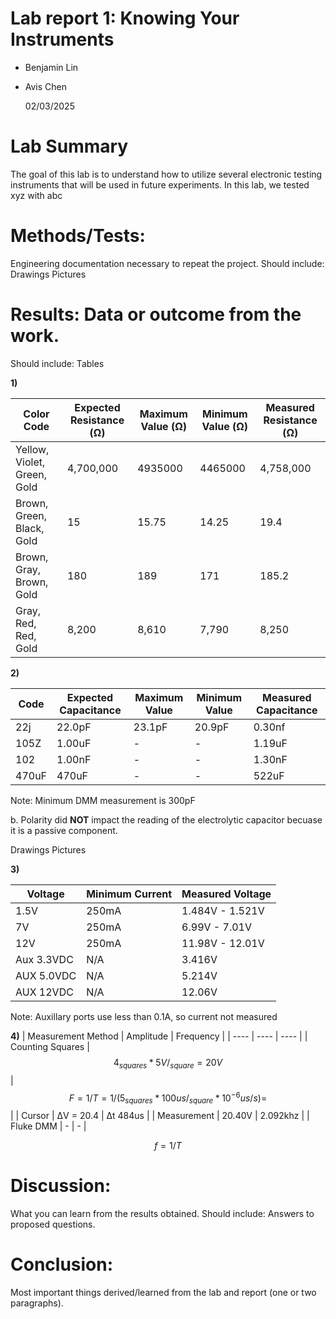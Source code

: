 # Lab report 1: Knowing Your Instruments

* Benjamin Lin
* Avis Chen

  02/03/2025

# Lab Summary
The goal of this lab is to understand how to utilize several electronic testing instruments that will be used in future experiments. In this lab, we tested xyz with abc
# Methods/Tests: 
Engineering documentation necessary to repeat the project. Should include:
Drawings
Pictures
# Results: Data or outcome from the work. 
Should include:
Tables

**1)**

| Color Code  | Expected Resistance (&Omega;) |  Maximum Value (&Omega;) |  Minimum Value (&Omega;) |   Measured Resistance (&Omega;) | 
| ------------- | ------------- | ------------- | ------------- | ------------- |
| Yellow, Violet, Green, Gold  | 4,700,000  | 4935000  | 4465000 |4,758,000  |
| Brown, Green, Black, Gold | 15  | 15.75  | 14.25  | 19.4  |
| Brown, Gray, Brown, Gold  | 180  | 189  | 171  | 185.2  |
| Gray, Red, Red, Gold  | 8,200  | 8,610  | 7,790  | 8,250  |

**2)**

| Code  | Expected Capacitance |  Maximum Value |  Minimum Value |   Measured Capacitance | 
| ------------- | ------------- | ------------- | ------------- | ------------- |
| 22j | 22.0pF | 23.1pF | 20.9pF | 0.30nf |
| 105Z | 1.00uF | - | - | 1.19uF |
| 102 | 1.00nF | - | - | 1.30nF |
| 470uF | 470uF | - | - | 522uF |

Note: Minimum DMM measurement is 300pF

b. Polarity did **NOT** impact the reading of the electrolytic capacitor becuase it is a passive component.

Drawings
Pictures

**3)**

| Voltage | Minimum Current | Measured Voltage |
| ---- | ---- | ---- |
| 1.5V | 250mA | 1.484V - 1.521V |
| 7V | 250mA | 6.99V - 7.01V |
| 12V | 250mA | 11.98V - 12.01V |
| Aux 3.3VDC | N/A | 3.416V |
| AUX 5.0VDC | N/A | 5.214V |
| AUX 12VDC | N/A | 12.06V |

Note: Auxillary ports use less than 0.1A, so current not measured

**4)**
| Measurement Method | Amplitude | Frequency |
| ---- | ---- | ---- |
| Counting Squares | $$4_{squares} * 5V/_{square} = 20V$$ | $$F = 1/T = 1/(5_{squares} * 100us/_{square} * 10^{-6} us/s) = $$  |
| Cursor | &Delta;V = 20.4 | &Delta;t 484us |
| Measurement | 20.40V | 2.092khz |
| Fluke DMM | - | - |

$$f = 1/T$$

# Discussion: 
What you can learn from the results obtained. Should include:
Answers to proposed questions.
# Conclusion: 
Most important things derived/learned from the lab and report (one or two paragraphs).
